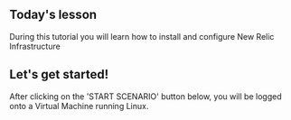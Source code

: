 ## Today's lesson
During this tutorial you will learn how to install and configure New Relic Infrastructure

## Let's get started!
After clicking on the 'START SCENARIO' button below, you will be logged onto a Virtual Machine running Linux.
